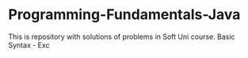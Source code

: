 # Programming-Fundamentals-Java
This is repository with solutions of problems in Soft Uni course.
Basic Syntax - Exc

